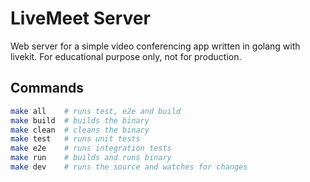 # LiveMeet Server

Web server for a simple video conferencing app written in golang with livekit. For educational purpose only, not for production.

## Commands

```bash
make all    # runs test, e2e and build
make build  # builds the binary
make clean  # cleans the binary
make test   # runs unit tests
make e2e    # runs integration tests
make run    # builds and runs binary
make dev    # runs the source and watches for changes
```
